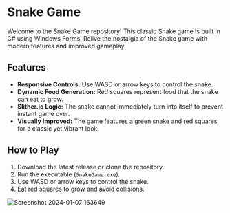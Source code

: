 # Snake Game

Welcome to the Snake Game repository! This classic Snake game is built in C# using Windows Forms. Relive the nostalgia of the Snake game with modern features and improved gameplay.

## Features

- **Responsive Controls:** Use WASD or arrow keys to control the snake.
- **Dynamic Food Generation:** Red squares represent food that the snake can eat to grow.
- **Slither.io Logic:** The snake cannot immediately turn into itself to prevent instant game over.
- **Visually Improved:** The game features a green snake and red squares for a classic yet vibrant look.

## How to Play

1. Download the latest release or clone the repository.
2. Run the executable (`SnakeGame.exe`).
3. Use WASD or arrow keys to control the snake.
4. Eat red squares to grow and avoid collisions.

![Screenshot 2024-01-07 163649](https://github.com/Elton-1/SnakeGame/assets/121693426/205981a5-e4ca-472d-83f4-9d269215574d)
